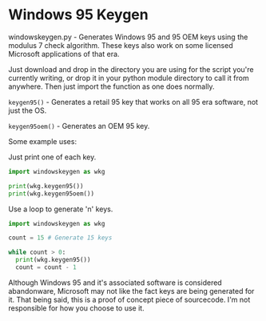 # Windows 95 Keygen

windowskeygen.py - Generates Windows 95 and 95 OEM keys using the modulus 7 check algorithm. These keys also work on some licensed Microsoft applications of that era.


Just download and drop in the directory you are using for the script you're currently writing, or drop it in your python module directory to call it from anywhere.
Then just import the function as one does normally.

`keygen95()` - Generates a retail 95 key that works on all 95 era software, not just the OS.

`keygen95oem()` - Generates an OEM 95 key.


Some example uses:

Just print one of each key.
```python
import windowskeygen as wkg

print(wkg.keygen95())
print(wkg.keygen95oem())
```

Use a loop to generate 'n' keys.

```python
import windowskeygen as wkg

count = 15 # Generate 15 keys

while count > 0:
  print(wkg.keygen95())
  count = count - 1
```

Although Windows 95 and it's associated software is considered abandonware, Microsoft may not like the fact keys are being generated for it.
That being said, this is a proof of concept piece of sourcecode. I'm not responsible for how you choose to use it.
